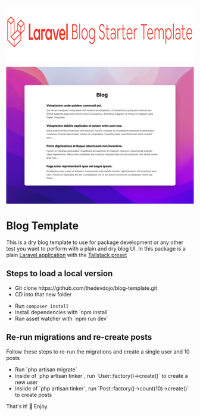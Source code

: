 <p align="center"><a href="https://laravel.com" target="_blank"><img src="https://raw.githubusercontent.com/thedevdojo/blog-template/main/public/logo.svg" height="150" alt="Laravel Blog"></a></p>

<img src="https://raw.githubusercontent.com/thedevdojo/blog-template/main/public/screenshot.png" alt="screenshot" />

<h1>Blog Template</h1>
<p>This is a dry blog template to use for package development or any other test you want to perform with a plain and dry blog UI. In this package is a plain <a href="https://laravel.com" target="_blank">Laravel application</a> with the <a href="https://github.com/laravel-frontend-presets/tall" target="_blank">Tallstack preset</a></p>

<h2>Steps to load a local version</h2>
<ul>
<li>Git clone https://github.com/thedevdojo/blog-template.git</li>
<li>CD into that new folder</p>
<li>Run <code>composer install</code></li>
<li>Install dependencies with `npm install`</li>
<li>Run asset watcher with `npm run dev`</li>
</ul>

<h2>Re-run migrations and re-create posts</h2>
<p>Follow these steps to re-run the migrations and create a single user and 10 posts</p>
<ul>
<li>Run `php artisan migrate`</li>
<li>Inside of `php artisan tinker`, run `User::factory()->create()` to create a new user</li>
<li>Insiide of `php artisan tinker`, run `Post::factory()->count(10)->create()` to create posts</li>
</ul>

<p>That's it! 🍻 Enjoy.</p>